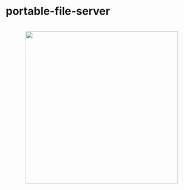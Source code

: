 # portable-file-server
<p align="center">
  <br>
  <img width="400" src="screenshot.png">
  <br>
  <br>
</p>
